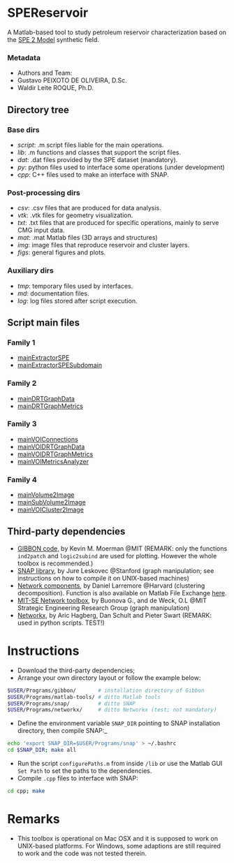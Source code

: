 # SPEReservoir

A Matlab-based tool to study petroleum reservoir characterization based on the [SPE 2 Model](http://www.spe.org/web/csp/datasets/set02.htm) synthetic field.

### Metadata

- Authors and Team: 
 - Gustavo PEIXOTO DE OLIVEIRA, D.Sc.
 - Waldir Leite ROQUE, Ph.D.

## Directory tree

### Base dirs 

* _script_: .m script files liable for the main operations.
* _lib_: .m functions and classes that support the script files.
* _dat_: .dat files provided by the SPE dataset (mandatory). 
* _py_: python files used to interface some operations (under
  development)
* _cpp_: C++ files used to make an interface with SNAP.  

### Post-processing dirs

* _csv_: .csv files that are produced for data analysis.
* _vtk_: .vtk files for geometry visualization.
* _txt_: .txt files that are produced for specific operations, mainly to
  serve CMG input data.
* _mat_: .mat Matlab files (3D arrays and structures)
* _img_: image files that reproduce reservoir and cluster layers. 
* _figs_: general figures and plots.


### Auxiliary dirs

* _tmp_: temporary files used by interfaces.
* _md_: documentation files.
* _log_: log files stored after script execution.


## Script main files

### Family 1

* [mainExtractorSPE](md/mainExtractorSPE.md)
* [mainExtractorSPESubdomain](md/mainExtractorSPESubdomain.md)

### Family 2

* [mainDRTGraphData](md/mainDRTGraphData.md)
* [mainDRTGraphMetrics](md/mainDRTGraphMetrics.md)

### Family 3

* [mainVOIConnections](md/mainVOIConnections.md)
* [mainVOIDRTGraphData](md/mainVOIDRTGraphData.md)
* [mainVOIDRTGraphMetrics](md/mainVOIDRTGraphMetrics.md)
* [mainVOIMetricsAnalyzer](md/mainVOIMetricsAnalyzer.md)

### Family 4

* [mainVolume2Image](md/mainVolume2Image.md)
* [mainSubVolume2Image](md/mainSubVolume2Image.md)
* [mainVOICluster2Image](md/mainVOICluster2Image.md)

## Third-party dependencies

* [GIBBON code](http://www.gibboncode.org), by Kevin M. Moerman @MIT
  (REMARK: only the functions `ind2patch` and `logic2subind` are used
  for plotting. However the whole toolbox is recommended.) 
* [SNAP library](http://snap.stanford.edu), by Jure Leskovec @Stanford
  (graph manipulation; see instructions on how to compile it on
  UNIX-based machines)
* [Network components](http://danlarremore.com/), by Daniel Larremore @Harvard (clustering decomposition). Function is also available on Matlab File Exchange [here](http://www.mathworks.com/matlabcentral/fileexchange/42040-find-network-components).
* [MIT-SE Network toolbox](http://strategic.mit.edu/downloads.php?page=matlab_networks), by Buonova G., and de Weck, O.L @MIT Strategic Engineering Research Group (graph manipulation)
* [Networkx](http://networkx.github.io/), by Aric Hagberg, Dan Schult
  and Pieter Swart (REMARK: used in python scripts. TEST!)

# Instructions

- Download the third-party dependencies; 
- Arrange your own directory layout or follow the example below: 
``` bash
$USER/Programs/gibbon/       # installation directory of Gibbon
$USER/Programs/matlab-tools/ # ditto Matlab tools
$USER/Programs/snap/         # ditto SNAP
$USER/Programs/networkx/     # ditto Networkx (test; not mandatory)
```
- Define the environment variable `SNAP_DIR` pointing to SNAP
installation directory, then compile SNAP:_
``` bash 
echo 'export SNAP_DIR=$USER/Programs/snap' > ~/.bashrc
cd $SNAP_DIR; make all
```
- Run the script `configurePaths.m` from inside `/lib` or use the 
Matlab GUI `Set Path` to set the paths to the dependencies.
- Compile `.cpp` files to interface with SNAP:
``` bash
cd cpp; make
```
# Remarks

- This toolbox is operational on Mac OSX and it is supposed to work on
  UNIX-based platforms. For Windows, some adaptions are still required
  to work and the code was not tested therein.
